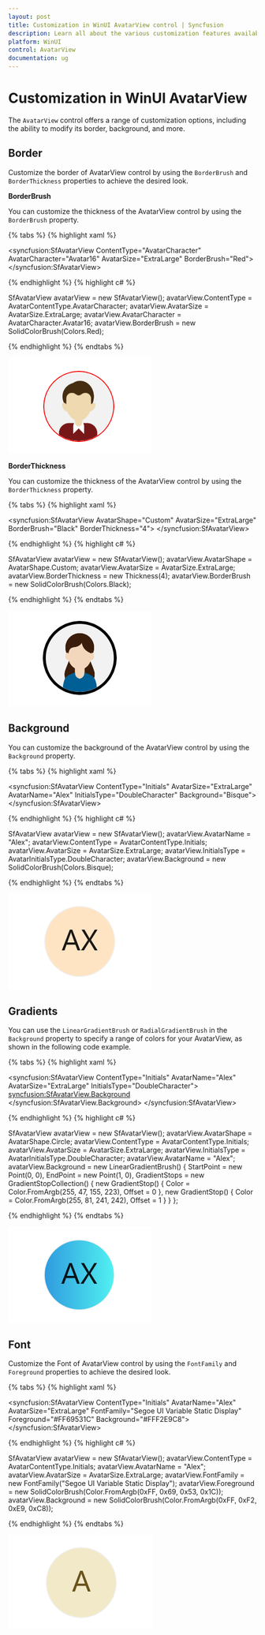 ```yaml
---
layout: post
title: Customization in WinUI AvatarView control | Syncfusion
description: Learn all about the various customization features available in the WinUI AvatarView control, including border, background, gradient, font, and more.
platform: WinUI
control: AvatarView
documentation: ug
---
```


# Customization in WinUI AvatarView 

The `AvatarView` control offers a range of customization options, including the ability to modify its border, background, and more.

## Border

Customize the border of AvatarView control by using the `BorderBrush` and `BorderThickness` properties to achieve the desired look.

**BorderBrush**

You can customize the thickness of the AvatarView control by using the `BorderBrush` property.

{% tabs %}
{% highlight xaml %}

<syncfusion:SfAvatarView  ContentType="AvatarCharacter" 
                          AvatarCharacter="Avatar16"
                          AvatarSize="ExtraLarge"
                          BorderBrush="Red">
</syncfusion:SfAvatarView>

{% endhighlight %}
{% highlight c# %}

SfAvatarView avatarView = new SfAvatarView();
avatarView.ContentType = AvatarContentType.AvatarCharacter;
avatarView.AvatarSize = AvatarSize.ExtraLarge;
avatarView.AvatarCharacter = AvatarCharacter.Avatar16;
avatarView.BorderBrush = new SolidColorBrush(Colors.Red);

{% endhighlight %}
{% endtabs %}

![WinUI AvatarView control with custom BorderBrush](avatarview_images/winui_avatarview_borderbrush.png)

**BorderThickness**

You can customize the thickness of the AvatarView control by using the `BorderThickness` property.

{% tabs %}
{% highlight xaml %}

<syncfusion:SfAvatarView   AvatarShape="Custom"
                           AvatarSize="ExtraLarge"
                           BorderBrush="Black" 
                           BorderThickness="4">
</syncfusion:SfAvatarView>

{% endhighlight %}
{% highlight c# %}

SfAvatarView avatarView = new SfAvatarView();
avatarView.AvatarShape = AvatarShape.Custom;
avatarView.AvatarSize = AvatarSize.ExtraLarge;
avatarView.BorderThickness = new Thickness(4);
avatarView.BorderBrush = new SolidColorBrush(Colors.Black);

{% endhighlight %}
{% endtabs %}

![WinUI AvatarView control with custom BorderThickness](avatarview_images/winui_avatarview_borderthickness.png)

## Background

You can customize the background of the AvatarView control by using the `Background` property.

{% tabs %}
{% highlight xaml %}

<syncfusion:SfAvatarView ContentType="Initials"
                         AvatarSize="ExtraLarge"
                         AvatarName="Alex"
                         InitialsType="DoubleCharacter"
                         Background="Bisque">
</syncfusion:SfAvatarView>

{% endhighlight %}
{% highlight c# %}
          
SfAvatarView avatarView = new SfAvatarView();
avatarView.AvatarName = "Alex";
avatarView.ContentType = AvatarContentType.Initials;
avatarView.AvatarSize = AvatarSize.ExtraLarge;
avatarView.InitialsType = AvatarInitialsType.DoubleCharacter;
avatarView.Background = new SolidColorBrush(Colors.Bisque);

{% endhighlight %}
{% endtabs %}

![WinUI AvatarView control with custom background](avatarview_images/winui_double_character_initialstype_avatarview.png)

## Gradients

You can use the `LinearGradientBrush` or `RadialGradientBrush` in the `Background` property to specify a range of colors for your AvatarView, as shown in the following code example.

{% tabs %}
{% highlight xaml %}

<syncfusion:SfAvatarView  ContentType="Initials" 
                          AvatarName="Alex"
                          AvatarSize="ExtraLarge"
                          InitialsType="DoubleCharacter">
            <syncfusion:SfAvatarView.Background>
                <LinearGradientBrush StartPoint="0,0"
                                     EndPoint="1,0">
                    <GradientStop Color="#2F9BDF" Offset="0"/>
                    <GradientStop Color="#51F1F2" Offset="1"/>
                </LinearGradientBrush>
            </syncfusion:SfAvatarView.Background>
</syncfusion:SfAvatarView>
  

{% endhighlight %}
{% highlight c# %}

SfAvatarView avatarView = new SfAvatarView();
avatarView.AvatarShape = AvatarShape.Circle;
avatarView.ContentType = AvatarContentType.Initials;
avatarView.AvatarSize = AvatarSize.ExtraLarge;
avatarView.InitialsType = AvatarInitialsType.DoubleCharacter;
avatarView.AvatarName = "Alex";
avatarView.Background = new LinearGradientBrush()
{
    StartPoint = new Point(0, 0),
    EndPoint = new Point(1, 0),
    GradientStops = new GradientStopCollection()
    {
        new GradientStop() { Color =  Color.FromArgb(255, 47, 155, 223), Offset = 0 },
        new GradientStop() { Color = Color.FromArgb(255, 81, 241, 242), Offset = 1 }
    }
};

{% endhighlight %}
{% endtabs %}

![WinUI AvatarView control with Gradient Background](avatarview_images/winui_avatarview_gradient.png)

## Font

Customize the Font of AvatarView control by using the `FontFamily` and `Foreground` properties to achieve the desired look.

{% tabs %}
{% highlight xaml %}

<syncfusion:SfAvatarView  ContentType="Initials" 
                          AvatarName="Alex"
                          AvatarSize="ExtraLarge"
                          FontFamily="Segoe UI Variable Static Display"
                          Foreground="#FF69531C"
                          Background="#FFF2E9C8">
</syncfusion:SfAvatarView>
  

{% endhighlight %}
{% highlight c# %}

SfAvatarView avatarView = new SfAvatarView();
avatarView.ContentType = AvatarContentType.Initials;
avatarView.AvatarName = "Alex";
avatarView.AvatarSize = AvatarSize.ExtraLarge;
avatarView.FontFamily = new FontFamily("Segoe UI Variable Static Display");
avatarView.Foreground = new SolidColorBrush(Color.FromArgb(0xFF, 0x69, 0x53, 0x1C));
avatarView.Background = new SolidColorBrush(Color.FromArgb(0xFF, 0xF2, 0xE9, 0xC8));

{% endhighlight %}
{% endtabs %}

![WinUI AvatarView control with custom Font](avatarview_images/winui_avatarview_font.png)